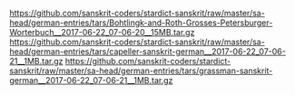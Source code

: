 https://github.com/sanskrit-coders/stardict-sanskrit/raw/master/sa-head/german-entries/tars/Bohtlingk-and-Roth-Grosses-Petersburger-Worterbuch__2017-06-22_07-06-20__15MB.tar.gz
https://github.com/sanskrit-coders/stardict-sanskrit/raw/master/sa-head/german-entries/tars/capeller-sanskrit-german__2017-06-22_07-06-21__1MB.tar.gz
https://github.com/sanskrit-coders/stardict-sanskrit/raw/master/sa-head/german-entries/tars/grassman-sanskrit-german__2017-06-22_07-06-21__1MB.tar.gz
